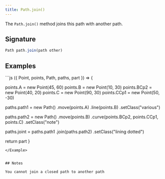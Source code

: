 ```yaml
---
title: Path.join()
---
```


The `Path.join()` method joins this path with another path.


## Signature

```js
Path path.join(path other)
```

## Examples

<Example caption="Example of the Path.join() method">
```js
({ Point, points, Path, paths, part }) => {

  points.A = new Point(45, 60)
  points.B = new Point(10, 30)
  points.BCp2 = new Point(40, 20)
  points.C = new Point(90, 30)
  points.CCp1 = new Point(50, -30)
  
  paths.path1 = new Path()
    .move(points.A)
    .line(points.B)
    .setClass("various")
  
  paths.path2 = new Path()
    .move(points.B)
    .curve(points.BCp2, points.CCp1, points.C)
    .setClass("note")
  
  paths.joint = paths.path1
    .join(paths.path2)
    .setClass("lining dotted")

  return part
}
```
</Example>


## Notes

You cannot join a closed path to another path

